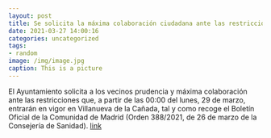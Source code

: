 ```yaml
---
layout: post
title: Se solicita la máxima colaboración ciudadana ante las restricciones por el coronavirus
date: 2021-03-27 14:00:16
categories: uncategorized
tags:
- random
image: /img/image.jpg
caption: This is a picture
---
```

El Ayuntamiento solicita a los vecinos prudencia y máxima colaboración ante las restricciones que, a partir de las 00:00 del lunes, 29 de marzo, entrarán en vigor en Villanueva de la Cañada, tal y como recoge el Boletín Oficial de la Comunidad de Madrid (Orden 388/2021, de 26 de marzo de la Consejería de Sanidad).  [link](https://www.ayto-villacanada.es/tu-ayuntamiento/se-solicita-la-maxima-colaboracion-ciudadana-ante-las-restricciones-por-el-coronavirus/)
